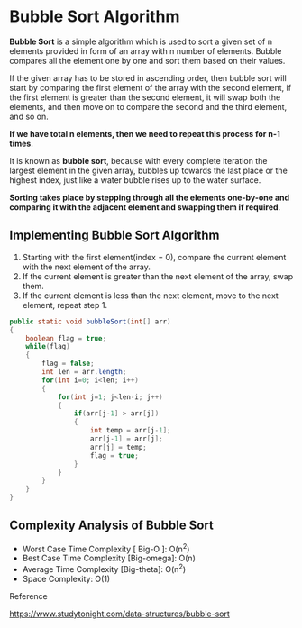 # Bubble Sort Algorithm

**Bubble Sort** is a simple algorithm which is used to sort a given set of n elements provided in form of an array with n number of elements. Bubble compares all the element one by one and sort them based on their values.

If the given array has to be stored in ascending order, then bubble sort will start by comparing the first element of the array with the second element, if the first element is greater than the second element, it will swap both the elements, and then move on to compare the second and the third element, and so on.

**If we have total n elements, then we need to repeat this process for n-1 times**.

It is known as **bubble sort**, because with every complete iteration the largest element in the given array, bubbles up towards the last place or the highest index, just like a water bubble rises up to the water surface.

**Sorting takes place by stepping through all the elements one-by-one and comparing it with the adjacent element and swapping them if required**.

## Implementing Bubble Sort Algorithm

1. Starting with the first element(index = 0), compare the current element with the next element of the array.
2. If the current element is greater than the next element of the array, swap them.
3. If the current element is less than the next element, move to the next element, repeat step 1.

```java
public static void bubbleSort(int[] arr)
{
    boolean flag = true;
    while(flag)
    {
        flag = false;
        int len = arr.length;
        for(int i=0; i<len; i++)
        {
            for(int j=1; j<len-i; j++)
            {
                if(arr[j-1] > arr[j])
                {
                    int temp = arr[j-1];
                    arr[j-1] = arr[j];
                    arr[j] = temp;
                    flag = true;
                }
            }
        }
    }
}
```

## Complexity Analysis of Bubble Sort

* Worst Case Time Complexity [ Big-O ]: O(n<sup>2</sup>)
* Best Case Time Complexity [Big-omega]: O(n)
* Average Time Complexity [Big-theta]: O(n<sup>2</sup>)
* Space Complexity: O(1)


Reference

https://www.studytonight.com/data-structures/bubble-sort